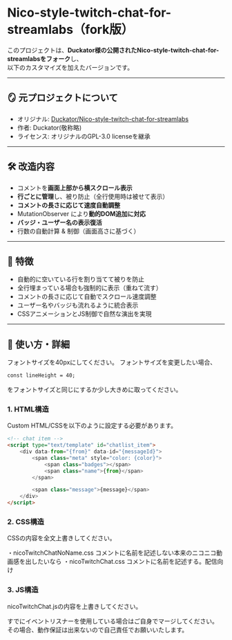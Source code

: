 # Nico-style-twitch-chat-for-streamlabs（fork版）

このプロジェクトは、**Duckator様の公開されたNico-style-twitch-chat-for-streamlabsをフォーク**し、  
以下のカスタマイズを加えたバージョンです。

---

## 🪞 元プロジェクトについて

- オリジナル: [Duckator/Nico-style-twitch-chat-for-streamlabs](https://github.com/Duckator/Nico-style-twitch-chat-for-streamlabs)
- 作者: Duckator(敬称略)
- ライセンス: オリジナルのGPL-3.0 licenseを継承

---

## 🛠 改造内容

- コメントを**画面上部から横スクロール表示**
- **行ごとに管理**し、被り防止（全行使用時は被せて表示）
- **コメントの長さに応じて速度自動調整**
- MutationObserver により**動的DOM追加に対応**
- **バッジ・ユーザー名の表示復活**
- 行数の自動計算 & 制御（画面高さに基づく）

---

## 🔧 特徴

- 自動的に空いている行を割り当てて被りを防止
- 全行埋まっている場合も強制的に表示（重ねて流す）
- コメントの長さに応じて自動でスクロール速度調整
- ユーザー名やバッジも流れるように統合表示
- CSSアニメーションとJS制御で自然な演出を実現

---

## 💬 使い方・詳細
フォントサイズを40pxにしてください。
フォントサイズを変更したい場合、
```HTML
const lineHeight = 40;
```
をフォントサイズと同じにするか少し大きめに取ってください。

### 1. HTML構造

Custom HTML/CSSを以下のように設定する必要があります。

```HTML
<!-- chat item -->
<script type="text/template" id="chatlist_item">
    <div data-from="{from}" data-id="{messageId}">
        <span class="meta" style="color: {color}">
            <span class="badges"></span>
            <span class="name">{from}</span>
        </span>

        <span class="message">{message}</span>
    </div>
</script>
```

### 2. CSS構造
CSSの内容を全文上書きしてください。

・nicoTwitchChatNoName.css
コメントに名前を記述しない本来のニコニコ動画感を出したいなら
・nicoTwitchChat.css
コメントに名前を記述する。配信向け


### 3. JS構造
nicoTwitchChat.jsの内容を上書きしてください。

すでにイベントリスナーを使用している場合はご自身でマージしてください。
その場合、動作保証は出来ないので自己責任でお願いいたします。
